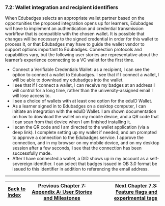 ### 7.2: Wallet integration and recipient identifiers

When Edubadges selects an appropriate wallet partner based on the opportunities the proposed integration opens up for learners, Edubadges will have to implement an authentication and credential transmission workflow that is compatible with the chosen wallet. It is possible that changes will be necessary to the signed credential in order for this wallet to process it, or that Edubadges may have to guide the wallet vendor to support options important to Edubadges. Connection protocols and capabilities vary, but the following user stories are representative about the learner’s experience connecting to a VC wallet for the first time.

*   Connect a Verifiable Credentials Wallet: as a recipient, I can see the option to connect a wallet to Edubadges. I see that if I connect a wallet, I will be able to download my edubadges into the wallet.
*   I see that if I connect a wallet, I can receive my badges at an address I will control for a long time, rather than the university-assigned email I will lose access to.
*   I see a choice of wallets with at least one option for the eduID Wallet.
*   As a learner signed in to Edubadges on a desktop computer, I can initiate an integration with the eduID Wallet. I am shown documentation on how to download the wallet on my mobile device, and a QR code that I can scan from that device when I am finished installing it.
*   I scan the QR code and I am directed to the wallet application (via a deep link). I complete setting up my wallet if needed, and am prompted to approve a connection to the Edubadges service. I approve the connection, and in my browser on my mobile device, and on my desktop session after a few seconds, I see that the connection has been successfully made.
*   After I have connected a wallet, a DID shows up in my account as a self-sovereign identifier. I can select that badges issued in OB 3.0 format be issued to this identifier in addition to referencing the email address.

---

| [Back to Index](ob3-edubadges/README.md)   | [Previous Chapter 7: Appendix A: User Stories and Milestones](ob3-edubadges/70-appendix-a-user-stories-and-milestones.md)    | [Next Chapter 7.3: Feature flags and experimental tags](ob3-edubadges/73-feature-flags-and-experimental-tags.md) |
| :--- | :---: | ---: |